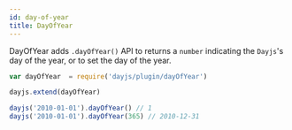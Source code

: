 ```yaml
---
id: day-of-year
title: DayOfYear
---
```

DayOfYear adds `.dayOfYear()` API to returns a `number` indicating the `Dayjs`'s day of the year, or to set the day of the year.

```javascript
var dayOfYear  = require('dayjs/plugin/dayOfYear')

dayjs.extend(dayOfYear)

dayjs('2010-01-01').dayOfYear() // 1
dayjs('2010-01-01').dayOfYear(365) // 2010-12-31
```
